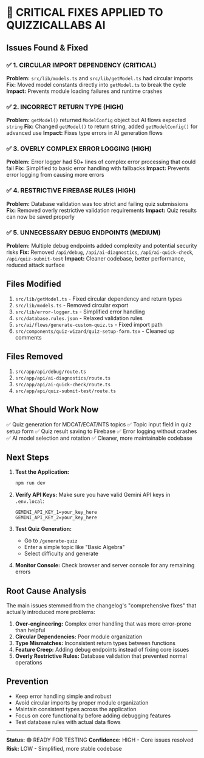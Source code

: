 # 🚨 CRITICAL FIXES APPLIED TO QUIZZICALLABS AI

## Issues Found & Fixed

### ✅ 1. CIRCULAR IMPORT DEPENDENCY (CRITICAL)
**Problem:** `src/lib/models.ts` and `src/lib/getModel.ts` had circular imports
**Fix:** Moved model constants directly into `getModel.ts` to break the cycle
**Impact:** Prevents module loading failures and runtime crashes

### ✅ 2. INCORRECT RETURN TYPE (HIGH)
**Problem:** `getModel()` returned `ModelConfig` object but AI flows expected `string`
**Fix:** Changed `getModel()` to return string, added `getModelConfig()` for advanced use
**Impact:** Fixes type errors in AI generation flows

### ✅ 3. OVERLY COMPLEX ERROR LOGGING (HIGH)
**Problem:** Error logger had 50+ lines of complex error processing that could fail
**Fix:** Simplified to basic error handling with fallbacks
**Impact:** Prevents error logging from causing more errors

### ✅ 4. RESTRICTIVE FIREBASE RULES (HIGH)
**Problem:** Database validation was too strict and failing quiz submissions
**Fix:** Removed overly restrictive validation requirements
**Impact:** Quiz results can now be saved properly

### ✅ 5. UNNECESSARY DEBUG ENDPOINTS (MEDIUM)
**Problem:** Multiple debug endpoints added complexity and potential security risks
**Fix:** Removed `/api/debug`, `/api/ai-diagnostics`, `/api/ai-quick-check`, `/api/quiz-submit-test`
**Impact:** Cleaner codebase, better performance, reduced attack surface

## Files Modified

1. `src/lib/getModel.ts` - Fixed circular dependency and return types
2. `src/lib/models.ts` - Removed circular export
3. `src/lib/error-logger.ts` - Simplified error handling
4. `src/database.rules.json` - Relaxed validation rules
5. `src/ai/flows/generate-custom-quiz.ts` - Fixed import path
6. `src/components/quiz-wizard/quiz-setup-form.tsx` - Cleaned up comments

## Files Removed

1. `src/app/api/debug/route.ts`
2. `src/app/api/ai-diagnostics/route.ts`
3. `src/app/api/ai-quick-check/route.ts`
4. `src/app/api/quiz-submit-test/route.ts`

## What Should Work Now

✅ Quiz generation for MDCAT/ECAT/NTS topics
✅ Topic input field in quiz setup form
✅ Quiz result saving to Firebase
✅ Error logging without crashes
✅ AI model selection and rotation
✅ Cleaner, more maintainable codebase

## Next Steps

1. **Test the Application:**
   ```bash
   npm run dev
   ```

2. **Verify API Keys:**
   Make sure you have valid Gemini API keys in `.env.local`:
   ```
   GEMINI_API_KEY_1=your_key_here
   GEMINI_API_KEY_2=your_key_here
   ```

3. **Test Quiz Generation:**
   - Go to `/generate-quiz`
   - Enter a simple topic like "Basic Algebra"
   - Select difficulty and generate

4. **Monitor Console:**
   Check browser and server console for any remaining errors

## Root Cause Analysis

The main issues stemmed from the changelog's "comprehensive fixes" that actually introduced more problems:

1. **Over-engineering:** Complex error handling that was more error-prone than helpful
2. **Circular Dependencies:** Poor module organization
3. **Type Mismatches:** Inconsistent return types between functions
4. **Feature Creep:** Adding debug endpoints instead of fixing core issues
5. **Overly Restrictive Rules:** Database validation that prevented normal operations

## Prevention

- Keep error handling simple and robust
- Avoid circular imports by proper module organization
- Maintain consistent types across the application
- Focus on core functionality before adding debugging features
- Test database rules with actual data flows

---

**Status:** 🟢 READY FOR TESTING
**Confidence:** HIGH - Core issues resolved
**Risk:** LOW - Simplified, more stable codebase